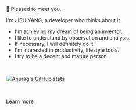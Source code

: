 :wave: Pleased to meet you.

I'm JISU YANG, a developer who thinks about it.
- I'm achieving my dream of being an inventor.
- I like to understand by observation and analysis.
- If necessary, I will definitely do it.
- I'm interested in productivity, lifestyle tools.
- I try to be a decent and mature person.

</br>

[![Anurag's GitHub stats](https://github-readme-stats.vercel.app/api?username=jisu-yang)](https://github.com/anuraghazra/github-readme-stats)

</br>

[Learn more](https://jisuyang.com)

<!---
JISU-YANG/JISU-YANG is a ✨ special ✨ repository because its `README.md` (this file) appears on your GitHub profile.
You can click the Preview link to take a look at your changes.
--->
